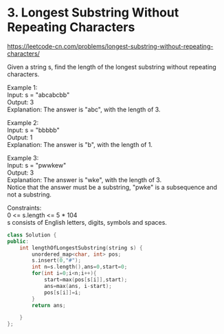 # 3. Longest Substring Without Repeating Characters  
https://leetcode-cn.com/problems/longest-substring-without-repeating-characters/

Given a string s, find the length of the longest substring without repeating characters.  

Example 1:  
Input: s = "abcabcbb"  
Output: 3  
Explanation: The answer is "abc", with the length of 3.  

Example 2:  
Input: s = "bbbbb"  
Output: 1  
Explanation: The answer is "b", with the length of 1.  

Example 3:  
Input: s = "pwwkew"  
Output: 3  
Explanation: The answer is "wke", with the length of 3.  
Notice that the answer must be a substring, "pwke" is a subsequence and not a substring.  
  
Constraints:  
0 <= s.length <= 5 * 104  
s consists of English letters, digits, symbols and spaces.  

``` cpp
class Solution {
public:
    int lengthOfLongestSubstring(string s) {
        unordered_map<char, int> pos;
        s.insert(0,"#");
        int n=s.length(),ans=0,start=0;
        for(int i=0;i<n;i++){
            start=max(pos[s[i]],start);
            ans=max(ans, i-start);
            pos[s[i]]=i;
        }
        return ans;

    }
};

```
